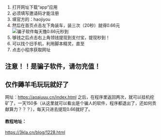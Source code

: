 1. 打开网址下载“app”应用
2. 必须填写邀请码才能注册
3. 填官方的：haojiyou
4. 然后在首页点击左下角装车，装三次（20秒）就得0.66元![骗子软件每天撸0.66元秒到](https://mmbiz.qlogo.cn/mmbiz_jpg/T2j1kJwdpLZbgzzwib6dhs5doicOU6cVUENl6z7LNYnnHicqibFqhMNz9R8E0hphSRzxE5oIgvMWwQPciayIsDbRUkA/0?wx_fmt=jpeg)
5. 够钱之后点击右上角领钱提现到支付宝，提现秒到！
6. 可以找个旧手机，利用脚本精灵，直至
7. 点击小程序获取网址

##  注意！！是骗子软件，请勿充值！

## 仅作薅羊毛玩玩就好了

网址：https://aoajuuu.cn/index.html
之后，在程序里返回两次，就可以挂机挖矿了，一天150多（从这里就可以看出是个骗人的软件，程序都退出了，还如何贡献算力？？？），每天只进去提现0.66就好了。

#### 教程地址：
https://3kla.cn/blog/1228.html
